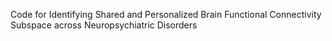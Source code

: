 Code for Identifying Shared and Personalized Brain Functional Connectivity Subspace across Neuropsychiatric Disorders